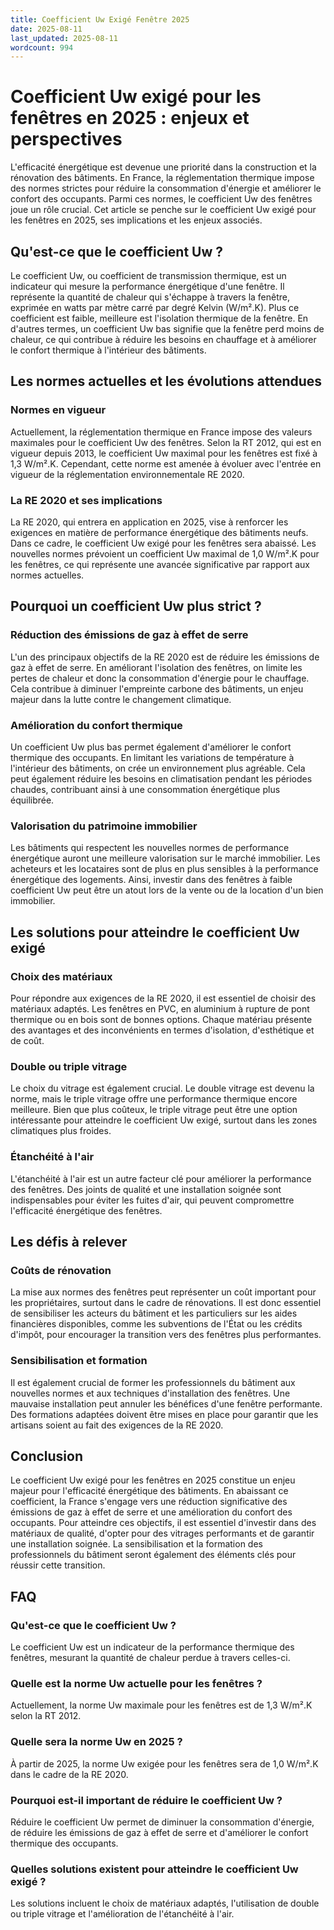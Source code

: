 ```yaml
---
title: Coefficient Uw Exigé Fenêtre 2025
date: 2025-08-11
last_updated: 2025-08-11
wordcount: 994
---
```


# Coefficient Uw exigé pour les fenêtres en 2025 : enjeux et perspectives

L'efficacité énergétique est devenue une priorité dans la construction et la rénovation des bâtiments. En France, la réglementation thermique impose des normes strictes pour réduire la consommation d'énergie et améliorer le confort des occupants. Parmi ces normes, le coefficient Uw des fenêtres joue un rôle crucial. Cet article se penche sur le coefficient Uw exigé pour les fenêtres en 2025, ses implications et les enjeux associés.

## Qu'est-ce que le coefficient Uw ?

Le coefficient Uw, ou coefficient de transmission thermique, est un indicateur qui mesure la performance énergétique d'une fenêtre. Il représente la quantité de chaleur qui s'échappe à travers la fenêtre, exprimée en watts par mètre carré par degré Kelvin (W/m².K). Plus ce coefficient est faible, meilleure est l'isolation thermique de la fenêtre. En d'autres termes, un coefficient Uw bas signifie que la fenêtre perd moins de chaleur, ce qui contribue à réduire les besoins en chauffage et à améliorer le confort thermique à l'intérieur des bâtiments.

## Les normes actuelles et les évolutions attendues

### Normes en vigueur

Actuellement, la réglementation thermique en France impose des valeurs maximales pour le coefficient Uw des fenêtres. Selon la RT 2012, qui est en vigueur depuis 2013, le coefficient Uw maximal pour les fenêtres est fixé à 1,3 W/m².K. Cependant, cette norme est amenée à évoluer avec l'entrée en vigueur de la réglementation environnementale RE 2020.

### La RE 2020 et ses implications

La RE 2020, qui entrera en application en 2025, vise à renforcer les exigences en matière de performance énergétique des bâtiments neufs. Dans ce cadre, le coefficient Uw exigé pour les fenêtres sera abaissé. Les nouvelles normes prévoient un coefficient Uw maximal de 1,0 W/m².K pour les fenêtres, ce qui représente une avancée significative par rapport aux normes actuelles.

## Pourquoi un coefficient Uw plus strict ?

### Réduction des émissions de gaz à effet de serre

L'un des principaux objectifs de la RE 2020 est de réduire les émissions de gaz à effet de serre. En améliorant l'isolation des fenêtres, on limite les pertes de chaleur et donc la consommation d'énergie pour le chauffage. Cela contribue à diminuer l'empreinte carbone des bâtiments, un enjeu majeur dans la lutte contre le changement climatique.

### Amélioration du confort thermique

Un coefficient Uw plus bas permet également d'améliorer le confort thermique des occupants. En limitant les variations de température à l'intérieur des bâtiments, on crée un environnement plus agréable. Cela peut également réduire les besoins en climatisation pendant les périodes chaudes, contribuant ainsi à une consommation énergétique plus équilibrée.

### Valorisation du patrimoine immobilier

Les bâtiments qui respectent les nouvelles normes de performance énergétique auront une meilleure valorisation sur le marché immobilier. Les acheteurs et les locataires sont de plus en plus sensibles à la performance énergétique des logements. Ainsi, investir dans des fenêtres à faible coefficient Uw peut être un atout lors de la vente ou de la location d'un bien immobilier.

## Les solutions pour atteindre le coefficient Uw exigé

### Choix des matériaux

Pour répondre aux exigences de la RE 2020, il est essentiel de choisir des matériaux adaptés. Les fenêtres en PVC, en aluminium à rupture de pont thermique ou en bois sont de bonnes options. Chaque matériau présente des avantages et des inconvénients en termes d'isolation, d'esthétique et de coût.

### Double ou triple vitrage

Le choix du vitrage est également crucial. Le double vitrage est devenu la norme, mais le triple vitrage offre une performance thermique encore meilleure. Bien que plus coûteux, le triple vitrage peut être une option intéressante pour atteindre le coefficient Uw exigé, surtout dans les zones climatiques plus froides.

### Étanchéité à l'air

L'étanchéité à l'air est un autre facteur clé pour améliorer la performance des fenêtres. Des joints de qualité et une installation soignée sont indispensables pour éviter les fuites d'air, qui peuvent compromettre l'efficacité énergétique des fenêtres.

## Les défis à relever

### Coûts de rénovation

La mise aux normes des fenêtres peut représenter un coût important pour les propriétaires, surtout dans le cadre de rénovations. Il est donc essentiel de sensibiliser les acteurs du bâtiment et les particuliers sur les aides financières disponibles, comme les subventions de l'État ou les crédits d'impôt, pour encourager la transition vers des fenêtres plus performantes.

### Sensibilisation et formation

Il est également crucial de former les professionnels du bâtiment aux nouvelles normes et aux techniques d'installation des fenêtres. Une mauvaise installation peut annuler les bénéfices d'une fenêtre performante. Des formations adaptées doivent être mises en place pour garantir que les artisans soient au fait des exigences de la RE 2020.

## Conclusion

Le coefficient Uw exigé pour les fenêtres en 2025 constitue un enjeu majeur pour l'efficacité énergétique des bâtiments. En abaissant ce coefficient, la France s'engage vers une réduction significative des émissions de gaz à effet de serre et une amélioration du confort des occupants. Pour atteindre ces objectifs, il est essentiel d'investir dans des matériaux de qualité, d'opter pour des vitrages performants et de garantir une installation soignée. La sensibilisation et la formation des professionnels du bâtiment seront également des éléments clés pour réussir cette transition.

## FAQ

### Qu'est-ce que le coefficient Uw ?

Le coefficient Uw est un indicateur de la performance thermique des fenêtres, mesurant la quantité de chaleur perdue à travers celles-ci.

### Quelle est la norme Uw actuelle pour les fenêtres ?

Actuellement, la norme Uw maximale pour les fenêtres est de 1,3 W/m².K selon la RT 2012.

### Quelle sera la norme Uw en 2025 ?

À partir de 2025, la norme Uw exigée pour les fenêtres sera de 1,0 W/m².K dans le cadre de la RE 2020.

### Pourquoi est-il important de réduire le coefficient Uw ?

Réduire le coefficient Uw permet de diminuer la consommation d'énergie, de réduire les émissions de gaz à effet de serre et d'améliorer le confort thermique des occupants.

### Quelles solutions existent pour atteindre le coefficient Uw exigé ?

Les solutions incluent le choix de matériaux adaptés, l'utilisation de double ou triple vitrage et l'amélioration de l'étanchéité à l'air.